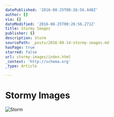 ```yaml
---
datePublished: '2016-08-25T00:26:56.448Z'
author: []
via: {}
dateModified: '2016-08-25T00:26:56.271Z'
title: Stormy Images
publisher: {}
description: Storm
sourcePath: _posts/2016-08-14-stormy-images.md
hasPage: true
starred: false
url: stormy-images/index.html
_context: 'http://schema.org'
_type: Article

---
```

# Stormy Images
![Storm](https://the-grid-user-content.s3-us-west-2.amazonaws.com/e838e95a-d894-4700-b831-51749e85da3f.jpg)